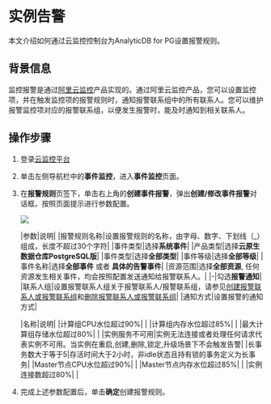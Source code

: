 # 实例告警

本文介绍如何通过云监控控制台为AnalyticDB for PG设置报警规则。

## 背景信息

监控报警是通过[阿里云监控](https://www.aliyun.com/product/jiankong)产品实现的。通过阿里云监控产品，您可以设置监控项，并在触发监控项的报警规则时，通知报警联系组中的所有联系人。您可以维护报警监控项对应的报警联系组，以便发生报警时，能及时通知到相关联系人。

## 操作步骤

1.  登录[云监控平台](https://cloudmonitor.console.aliyun.com/)
2.  单击左侧导航栏中的**事件监控**，进入**事件监控**页面。
3.  在**报警规则**页签下，单击右上角的**创建事件报警**，弹出**创建/修改事件报警**对话框，按照页面提示进行参数配置。

    ![](https://static-aliyun-doc.oss-accelerate.aliyuncs.com/assets/img/zh-CN/9643992951/p74938.png)

    |参数|说明|
    |报警规则名称|设置报警规则的名称，由字母、数字、下划线（\_）组成，长度不超过30个字符|
    |事件类型|选择**系统事件**|
    |产品类型|选择**云原生数据仓库PostgreSQL版**|
    |事件类型|选择**全部类型**|
    |事件等级|选择**全部等级**|
    |事件名称|选择**全部事件** 或者 **具体的告警事件**|
    |资源范围|选择**全部资源**, 任何资源发生相关事件，均会按照配置发送通知给报警联系人。|
    |-|勾选**报警通知**|
    |联系人组|设置报警联系人组关于报警联系人/报警联系组，请参见[创建报警联系人或报警联系组](/intl.zh-CN/报警服务/报警联系人/创建报警联系人或报警联系组.md)和[删除报警联系人或报警联系组](/intl.zh-CN/报警服务/报警联系人/删除报警联系人或报警联系组.md)|
    |通知方式|设置报警的通知方式|

    |名称|说明|
    |计算组CPU水位超过90%| |
    |计算组内存水位超过85%| |
    |最大计算组存储水位超过80%| |
    |实例服务不可用|实例无法连接或者处理任何请求代表实例不可用。当实例在重启,创建,删除,锁定,升级场景下不会触发告警|
    |长事务数大于等于5|存活时间大于2小时，非idle状态且持有锁的事务定义为长事务|
    |Master节点CPU水位超过90%| |
    |Master节点内存水位超过85%| |
    |实例连接数超过80%| |

4.  完成上述参数配置后，单击**确定**创建报警规则。

